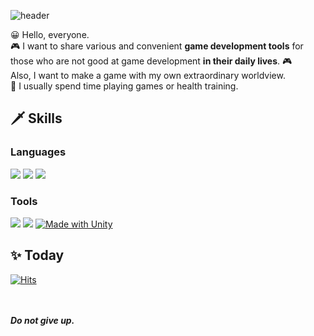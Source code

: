 ![header](https://capsule-render.vercel.app/api?text=Hello%20There%20!&fontSize=50&rotate=0&color=38303f&fontColor=ffffff&type=Waving&animation=scaleIn)

😀 Hello, everyone.  
🎮 I want to share various and convenient **game development tools** for those who are not good at game development **in their daily lives**. 🎮  
Also, I want to make a game with my own extraordinary worldview.  
🥋 I usually spend time playing games or health training.   

## 🗡️ Skills
### Languages
<img src="https://img.shields.io/badge/C%2B%2B-9a00e6?style=flat-square&logo=C%2B%2B&logoColor=white"/> <img src="https://img.shields.io/badge/Python-ff9533?style=flat-square&logo=PYTHON&logoColor=white"/>  <img src="https://img.shields.io/badge/Lua-ff03ff?style=flat-square&logo=LUA&logoColor=white"/>
### Tools
<img src="https://img.shields.io/badge/Win32API-38303f?style=flat-square&color=white&logo=MICROSOFT&logoColor=f41e48"/> <img src="https://img.shields.io/badge/DirectX-38303f?style=flat-square&color=white&logo=MICROSOFT&logoColor=02afb7"/> [![Made with Unity](https://img.shields.io/badge/Made%20with-Unity-57b9d3.svg?style=plastic&logo=unity)](https://unity3d.com) 

## ✨ Today
[![Hits](https://hits.seeyoufarm.com/api/count/incr/badge.svg?url=https%3A%2F%2Fgithub.com%2FMawi1e&count_bg=%23DD3939&title_bg=%23555555&icon=spreaker.svg&icon_color=%23FFFFFF&title=visitors&edge_flat=false)](https://hits.seeyoufarm.com)

<br></br>
***Do not give up.***
